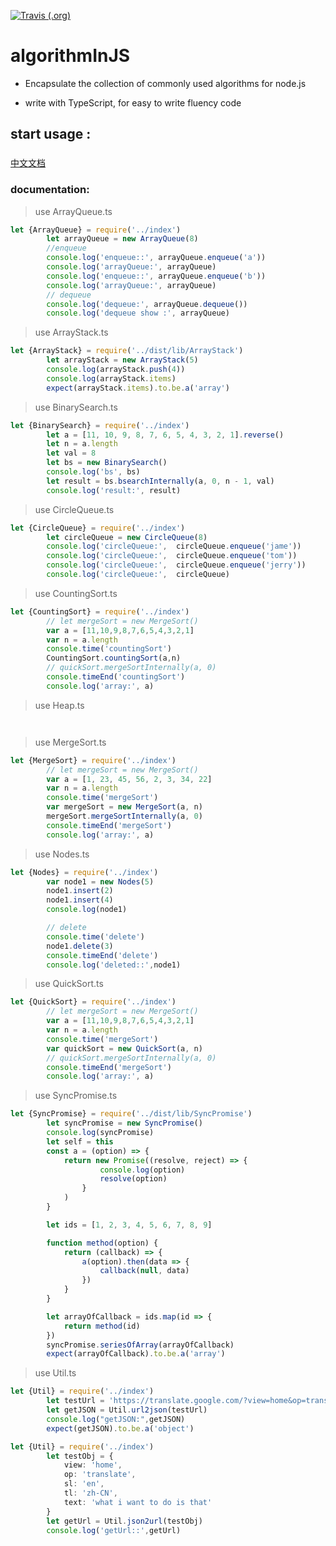 

[![Travis (.org)](https://img.shields.io/travis/xiaomiwujiecao/algorithmInJS.svg)](https://travis-ci.org/xiaomiwujiecao/algorithmInJS)



# algorithmInJS

- Encapsulate the collection of commonly used algorithms for node.js

- write with TypeScript, for easy to write fluency code

## start usage :

###  

[中文文档](./README_CN.md)



### documentation:


> use  ArrayQueue.ts

```TypeScript
let {ArrayQueue} = require('../index')
		let arrayQueue = new ArrayQueue(8)
		//enqueue
		console.log('enqueue::', arrayQueue.enqueue('a'))
		console.log('arrayQueue:', arrayQueue)
		console.log('enqueue::', arrayQueue.enqueue('b'))
		console.log('arrayQueue:', arrayQueue)
		// dequeue
		console.log('dequeue:', arrayQueue.dequeue())
		console.log('dequeue show :', arrayQueue)
```


> use ArrayStack.ts

```TypeScript
let {ArrayStack} = require('../dist/lib/ArrayStack')
		let arrayStack = new ArrayStack(5)
		console.log(arrayStack.push(4))
		console.log(arrayStack.items)
		expect(arrayStack.items).to.be.a('array')
```

> use BinarySearch.ts

```TypeScript
let {BinarySearch} = require('../index')
		let a = [11, 10, 9, 8, 7, 6, 5, 4, 3, 2, 1].reverse()
		let n = a.length
		let val = 8
		let bs = new BinarySearch()
		console.log('bs', bs)
		let result = bs.bsearchInternally(a, 0, n - 1, val)
		console.log('result:', result)
```

> use CircleQueue.ts

```TypeScript
let {CircleQueue} = require('../index')
		let circleQueue = new CircleQueue(8)
		console.log('circleQueue:',  circleQueue.enqueue('jame'))
		console.log('circleQueue:',  circleQueue.enqueue('tom'))
		console.log('circleQueue:',  circleQueue.enqueue('jerry'))
		console.log('circleQueue:',  circleQueue)
```

> use CountingSort.ts

```TypeScript
let {CountingSort} = require('../index')
		// let mergeSort = new MergeSort()
		var a = [11,10,9,8,7,6,5,4,3,2,1]
		var n = a.length
		console.time('countingSort')
		CountingSort.countingSort(a,n)
		// quickSort.mergeSortInternally(a, 0)
		console.timeEnd('countingSort')
		console.log('array:', a)
```


> use Heap.ts

```


```

> use MergeSort.ts

```TypeScript
let {MergeSort} = require('../index')
		// let mergeSort = new MergeSort()
		var a = [1, 23, 45, 56, 2, 3, 34, 22]
		var n = a.length
		console.time('mergeSort')
		var mergeSort = new MergeSort(a, n)
		mergeSort.mergeSortInternally(a, 0)
		console.timeEnd('mergeSort')
		console.log('array:', a)
```

> use Nodes.ts

```TypeScript
let {Nodes} = require('../index')
		var node1 = new Nodes(5)
		node1.insert(2)
		node1.insert(4)
		console.log(node1)

		// delete
		console.time('delete')
		node1.delete(3)
		console.timeEnd('delete')
		console.log('deleted::',node1)
```

> use QuickSort.ts

```TypeScript
let {QuickSort} = require('../index')
		// let mergeSort = new MergeSort()
		var a = [11,10,9,8,7,6,5,4,3,2,1]
		var n = a.length
		console.time('mergeSort')
		var quickSort = new QuickSort(a, n)
		// quickSort.mergeSortInternally(a, 0)
		console.timeEnd('mergeSort')
		console.log('array:', a)
```

> use SyncPromise.ts

```TypeScript
let {SyncPromise} = require('../dist/lib/SyncPromise')
		let syncPromise = new SyncPromise()
		console.log(syncPromise)
		let self = this
		const a = (option) => {
			return new Promise((resolve, reject) => {
					console.log(option)
					resolve(option)
				}
			)
		}

		let ids = [1, 2, 3, 4, 5, 6, 7, 8, 9]

		function method(option) {
			return (callback) => {
				a(option).then(data => {
					callback(null, data)
				})
			}
		}

		let arrayOfCallback = ids.map(id => {
			return method(id)
		})
		syncPromise.seriesOfArray(arrayOfCallback)
		expect(arrayOfCallback).to.be.a('array')
```

> use Util.ts

```TypeScript
let {Util} = require('../index')
		let testUrl = 'https://translate.google.com/?view=home&op=translate&sl=en&tl=zh-CN&text=what%20i%20want%20to%20do%20is%20that'
		let getJSON = Util.url2json(testUrl)
		console.log("getJSON:",getJSON)
		expect(getJSON).to.be.a('object')
```


```TypeScript
let {Util} = require('../index')
		let testObj = {
			view: 'home',
			op: 'translate',
			sl: 'en',
			tl: 'zh-CN',
			text: 'what i want to do is that'
		}
		let getUrl = Util.json2url(testObj)
		console.log('getUrl::',getUrl)
```

